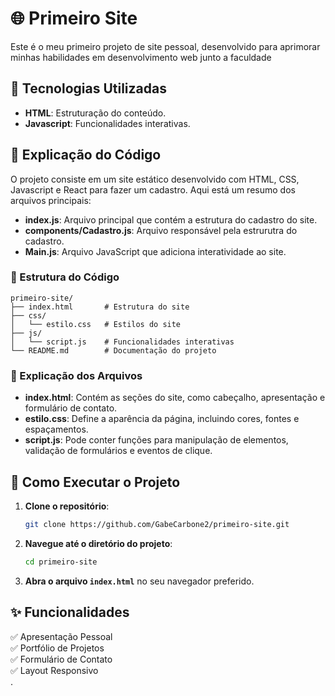 # 🌐 Primeiro Site

Este é o meu primeiro projeto de site pessoal, desenvolvido para aprimorar minhas habilidades em desenvolvimento web junto a faculdade

## 🚀 Tecnologias Utilizadas

- **HTML**: Estruturação do conteúdo.   
- **Javascript**: Funcionalidades interativas.  

## 📜 Explicação do Código

O projeto consiste em um site estático desenvolvido com HTML, CSS, Javascript e React para fazer um cadastro. Aqui está um resumo dos arquivos principais:

- **index.js**: Arquivo principal que contém a estrutura do cadastro do site.
- **components/Cadastro.js**: Arquivo responsável pela estrurutra do cadastro.
- **Main.js**: Arquivo JavaScript que adiciona interatividade ao site.

### 📂 Estrutura do Código

```
primeiro-site/
├── index.html       # Estrutura do site
├── css/
│   └── estilo.css   # Estilos do site
├── js/
│   └── script.js    # Funcionalidades interativas
└── README.md        # Documentação do projeto
```

### 📝 Explicação dos Arquivos

- **index.html**: Contém as seções do site, como cabeçalho, apresentação e formulário de contato.
- **estilo.css**: Define a aparência da página, incluindo cores, fontes e espaçamentos.
- **script.js**: Pode conter funções para manipulação de elementos, validação de formulários e eventos de clique.

## 🔧 Como Executar o Projeto

1. **Clone o repositório**:

   ```sh
   git clone https://github.com/GabeCarbone2/primeiro-site.git
   ```

2. **Navegue até o diretório do projeto**:

   ```sh
   cd primeiro-site
   ```

3. **Abra o arquivo `index.html`** no seu navegador preferido.

## ✨ Funcionalidades

✅ Apresentação Pessoal  
✅ Portfólio de Projetos  
✅ Formulário de Contato  
✅ Layout Responsivo  
.
